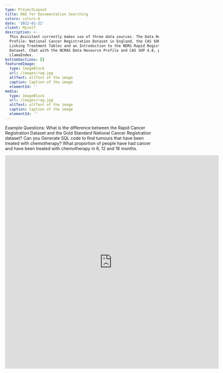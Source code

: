 ```yaml
---
type: ProjectLayout
title: RAG for Documentation Searching
colors: colors-b
date: '2022-01-22'
client: Myself
description: >-
  This Assistant currently makes use of three data sources. The Data Resource
  Profile: National Cancer Registration Dataset in England, the CAS SOP #4.8
  Linking Treatment Tables and an Introduction to the NDRS Rapid Registration
  Dataset. Chat with the NCRAS Data Resource Profile and CAS SOP 4.8, powered by
  LlamaIndex.
bottomSections: []
featuredImage:
  type: ImageBlock
  url: /images/rag.jpg
  altText: altText of the image
  caption: Caption of the image
  elementId: ''
media:
  type: ImageBlock
  url: /images/rag.jpg
  altText: altText of the image
  caption: Caption of the image
  elementId: ''
---
```

Example Questions: What is the difference between the Rapid Cancer Registration Dataset and the Gold Standard National Cancer Registration dataset? Can you Generate SQL code to find tumours that have been treated with chemotherapy? What proportion of people have had cancer and have been treated with chemotherapy in 6, 12 and 18 months.

<embed src="https://cancermetadataassistant-production.up.railway.app" width="700" height="700" align="centre">